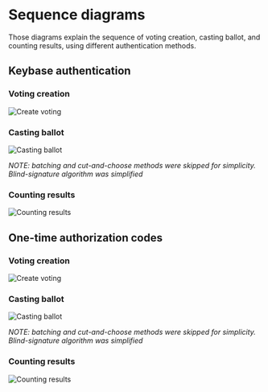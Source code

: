 # Sequence diagrams
Those diagrams explain the sequence of voting creation, casting ballot, and counting results, using different authentication methods.

## Keybase authentication

### Voting creation

![Create voting](./create_voting_keybase.png)

### Casting ballot

![Casting ballot](./casting_ballot_keybase.png)

*NOTE: batching and cut-and-choose methods were skipped for simplicity. Blind-signature algorithm was simplified*

### Counting results

![Counting results](./counting_results.png)

## One-time authorization codes

### Voting creation

![Create voting](./create_voting_one-time_authorization_code.png)

### Casting ballot

![Casting ballot](./casting_ballot_one-time_authorization_code.png)

*NOTE: batching and cut-and-choose methods were skipped for simplicity. Blind-signature algorithm was simplified*

### Counting results

![Counting results](./counting_results.png)

